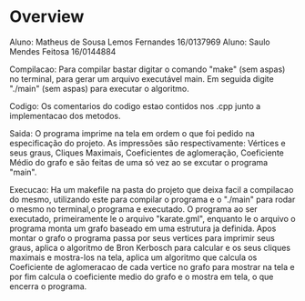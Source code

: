 # Overview
Aluno: Matheus de Sousa Lemos Fernandes 16/0137969
Aluno: Saulo Mendes Feitosa 16/0144884

Compilacao:
    Para compilar bastar digitar o comando "make" (sem aspas) no terminal, para gerar um arquivo executável main.
    Em seguida digite "./main" (sem aspas) para executar o algoritmo.

Codigo:
    Os comentarios do codigo estao contidos nos .cpp junto a implementacao dos metodos.

Saida:
    O programa imprime na tela em ordem o que foi pedido na especificação do projeto.
    As impressões são respectivamente: Vértices e seus graus, Cliques Maximais, Coeficientes de aglomeração, Coeficiente Médio do grafo e são feitas de uma só vez ao se excutar o programa "main".

Execucao:
    Ha um makefile na pasta do projeto que deixa facil a compilacao do mesmo, utilizando este para compilar o programa e o "./main" para rodar o mesmo no terminal,o programa e executado.
    O programa ao ser executado, primeiramente le o arquivo "karate.gml", enquanto le o arquivo o programa monta um grafo baseado em uma estrutura ja definida. Apos montar o grafo o programa passa por seus vertices para imprimir seus graus, aplica o algoritmo de Bron Kerbosch para calcular e os seus cliques maximais e mostra-los na tela, aplica um algoritmo que calcula os Coeficiente de aglomeracao de cada vertice no grafo para mostrar na tela e por fim calcula o coeficiente medio do grafo e o mostra em tela, o que encerra o programa.
